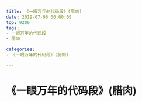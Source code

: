 ```yaml
---
title: 《一眼万年的代码段》(腊肉)
date: 2019-07-06 00:00:09
top: 9200
tags: 
- 一眼万年的代码段
- 腊肉

categories:
- 《一眼万年的代码段》(腊肉)

---
```


# 《一眼万年的代码段》(腊肉)

<!-- more -->